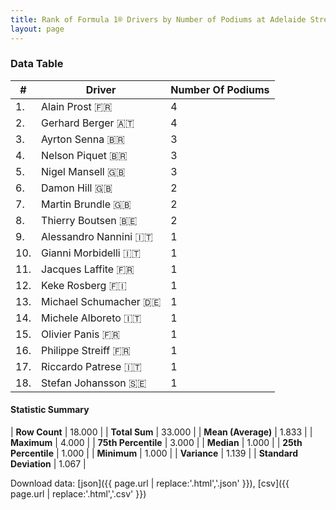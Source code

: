 ```yaml
---
title: Rank of Formula 1® Drivers by Number of Podiums at Adelaide Street Circuit
layout: page
---
```


<canvas id="chart" width="400" height="180"></canvas>
<script>
var data = {
    "datasets": [
        {
            "backgroundColor": [
                "#f3a935",
                "#f3a935",
                "#f3a935",
                "#f3a935",
                "#f3a935",
                "#f3a935",
                "#f3a935",
                "#f3a935",
                "#f3a935",
                "#f3a935",
                "#f3a935",
                "#f3a935",
                "#f3a935",
                "#f3a935",
                "#f3a935",
                "#f3a935",
                "#f3a935",
                "#f3a935"
            ],
            "borderColor": [
                "#f68639",
                "#f68639",
                "#f68639",
                "#f68639",
                "#f68639",
                "#f68639",
                "#f68639",
                "#f68639",
                "#f68639",
                "#f68639",
                "#f68639",
                "#f68639",
                "#f68639",
                "#f68639",
                "#f68639",
                "#f68639",
                "#f68639",
                "#f68639"
            ],
            "borderWidth": 1,
            "data": [
                4.0,
                4.0,
                3.0,
                3.0,
                3.0,
                2.0,
                2.0,
                2.0,
                1.0,
                1.0,
                1.0,
                1.0,
                1.0,
                1.0,
                1.0,
                1.0,
                1.0,
                1.0
            ],
            "label": "Number Of Podiums"
        }
    ],
    "labels": [
        "Alain Prost",
        "Gerhard Berger",
        "Ayrton Senna",
        "Nelson Piquet",
        "Nigel Mansell",
        "Damon Hill",
        "Martin Brundle",
        "Thierry Boutsen",
        "Alessandro Nannini",
        "Gianni Morbidelli",
        "Jacques Laffite",
        "Keke Rosberg",
        "Michael Schumacher",
        "Michele Alboreto",
        "Olivier Panis",
        "Philippe Streiff",
        "Riccardo Patrese",
        "Stefan Johansson"
    ]
};
var options = {
  legend: {
    display: false
  },
  scales: {
    xAxes: [{
      ticks: {
        beginAtZero: true,
        maxRotation: 180,
        display: window.innerWidth > 800
      }
    }],
    yAxes: [{
      ticks: {
        beginAtZero: true
      }
    }]
  },
  onResize: function(chart, size) {
    chart.options.scales.xAxes[0].ticks.display = size.width > 800;
  }
};
var chart = new Chart("chart", {
    data: data,
    type: 'bar',
    options: options
});
</script>



### Data Table

| # | Driver | Number Of Podiums |
|--|--|--|
| 1. | Alain Prost 🇫🇷 | 4 |
| 2. | Gerhard Berger 🇦🇹 | 4 |
| 3. | Ayrton Senna 🇧🇷 | 3 |
| 4. | Nelson Piquet 🇧🇷 | 3 |
| 5. | Nigel Mansell 🇬🇧 | 3 |
| 6. | Damon Hill 🇬🇧 | 2 |
| 7. | Martin Brundle 🇬🇧 | 2 |
| 8. | Thierry Boutsen 🇧🇪 | 2 |
| 9. | Alessandro Nannini 🇮🇹 | 1 |
| 10. | Gianni Morbidelli 🇮🇹 | 1 |
| 11. | Jacques Laffite 🇫🇷 | 1 |
| 12. | Keke Rosberg 🇫🇮 | 1 |
| 13. | Michael Schumacher 🇩🇪 | 1 |
| 14. | Michele Alboreto 🇮🇹 | 1 |
| 15. | Olivier Panis 🇫🇷 | 1 |
| 16. | Philippe Streiff 🇫🇷 | 1 |
| 17. | Riccardo Patrese 🇮🇹 | 1 |
| 18. | Stefan Johansson 🇸🇪 | 1 |

#### Statistic Summary

| **Row Count** | 18.000 |
| **Total Sum** | 33.000 |
| **Mean (Average)** | 1.833 |
| **Maximum** | 4.000 |
| **75th Percentile** | 3.000 |
| **Median** | 1.000 |
| **25th Percentile** | 1.000 |
| **Minimum** | 1.000 |
| **Variance** | 1.139 |
| **Standard Deviation** | 1.067 |

Download data: [json]({{ page.url | replace:'.html','.json' }}), [csv]({{ page.url | replace:'.html','.csv' }})
